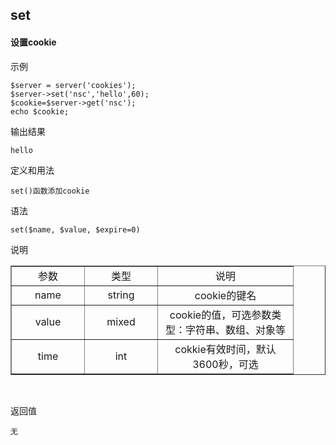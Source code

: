 ## set
#### 设置cookie ####

示例
```
$server = server('cookies');
$server->set('nsc','hello',60);
$cookie=$server->get('nsc');
echo $cookie;

```
输出结果
```
hello

```


定义和用法
```
set()函数添加cookie
```
语法

```
set($name, $value, $expire=0)

```
说明

<table border="1" cellpadding="3" cellspaing="3">
    <tr align="center">
        <td width="100px">参数</td>
        <td width="100px">类型</td>
        <td width="200px">说明</td>
    </tr>
    <tr align="center">
        <td>name</td>
        <td>string</td>
        <td>cookie的键名</td>
    </tr>
    <tr align="center">
        <td>value</td>
        <td>mixed</td>
        <td>cookie的值，可选参数类型：字符串、数组、对象等</td>
    </tr>
    <tr align="center">
        <td>time</td>
        <td>int</td>
        <td>cokkie有效时间，默认3600秒，可选</td>
    </tr>
</table>

<br>

返回值
```
无

```
